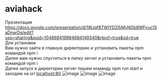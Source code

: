 # aviahack
Презентация <a href="https://docs.google.com/presentation/d/1WJqf8TWlYD2j5MyNGb8WFyuc1SaDnwOq/edit?usp=sharing&ouid=104868419984684149340&rtpof=true&sd=true">https://docs.google.com/presentation/d/1WJqf8TWlYD2j5MyNGb8WFyuc1SaDnwOq/edit?usp=sharing&ouid=104868419984684149340&rtpof=true&sd=true</a>
<br>Для установки
<br>Вам нужно зайти в главную директорию и установить пакеты npm командой npm i
<br>Далее вам нужно спуститься в папку server и установить пакеты npm командой npm i
<br>Далее запуск в директории server пишем команду npm run start и заходим на url <a href="localhost:80">localhost:80</a>
![image](https://user-images.githubusercontent.com/50911976/197386444-b58e5174-adc0-4606-b1ad-5667c87716a1.png)
![image](https://user-images.githubusercontent.com/50911976/197386485-221e51e2-14d9-4322-a6da-ebb515bbe6b0.png)
![image](https://user-images.githubusercontent.com/50911976/197386500-f7bf5464-ae1c-4daa-9ace-9789f4609d1e.png)
